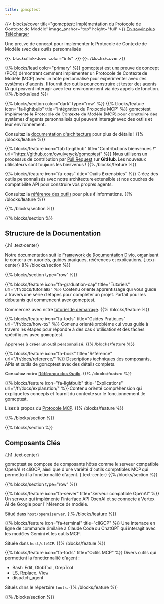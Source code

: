 ```yaml
---
title: gomcptest
---
```


{{< blocks/cover title="gomcptest: Implémentation du Protocole de Contexte de Modèle" image_anchor="top" height="full" >}}
<a class="btn btn-lg btn-primary me-3 mb-4" href="/fr/docs/">
  En savoir plus <i class="fas fa-arrow-alt-circle-right ms-2"></i>
</a>
<a class="btn btn-lg btn-secondary me-3 mb-4" href="https://github.com/owulveryck/gomcptest">
  Télécharger <i class="fab fa-github ms-2 "></i>
</a>
<p class="lead mt-5">Une preuve de concept pour implémenter le Protocole de Contexte de Modèle avec des outils personnalisés</p>
{{< blocks/link-down color="info" >}}
{{< /blocks/cover >}}


{{% blocks/lead color="primary" %}}
gomcptest est une preuve de concept (POC) démontrant comment implémenter un Protocole de Contexte de Modèle (MCP) avec un hôte personnalisé pour expérimenter avec des systèmes d'agents. Il fournit des outils pour construire et tester des agents IA qui peuvent interagir avec leur environnement via des appels de fonction.
{{% /blocks/lead %}}


{{% blocks/section color="dark" type="row" %}}
{{% blocks/feature icon="fa-lightbulb" title="Intégration du Protocole MCP" %}}
gomcptest implémente le Protocole de Contexte de Modèle (MCP) pour construire des systèmes d'agents personnalisés qui peuvent interagir avec des outils et leur environnement.

Consultez la [documentation d'architecture](/fr/docs/explanation/architecture) pour plus de détails !
{{% /blocks/feature %}}


{{% blocks/feature icon="fab fa-github" title="Contributions bienvenues !" url="https://github.com/owulveryck/gomcptest" %}}
Nous utilisons un processus de contribution par [Pull Request](https://github.com/owulveryck/gomcptest/pulls) sur **GitHub**. Les nouveaux utilisateurs sont toujours les bienvenus !
{{% /blocks/feature %}}


{{% blocks/feature icon="fa-cogs" title="Outils Extensibles" %}}
Créez des outils personnalisés avec notre architecture extensible et nos couches de compatibilité API pour construire vos propres agents.

Consultez la [référence des outils](/fr/docs/reference/tools) pour plus d'informations.
{{% /blocks/feature %}}


{{% /blocks/section %}}


{{% blocks/section %}}
## Structure de la Documentation
{.h1 .text-center}

Notre documentation suit le [Framework de Documentation Divio](https://documentation.divio.com/), organisant le contenu en tutoriels, guides pratiques, références et explications.
{.text-center}
{{% /blocks/section %}}


{{% blocks/section type="row" %}}

{{% blocks/feature icon="fa-graduation-cap" title="Tutoriels" url="/fr/docs/tutorials/" %}}
Contenu orienté apprentissage qui vous guide à travers une série d'étapes pour compléter un projet. Parfait pour les débutants qui commencent avec gomcptest.

Commencez avec notre [tutoriel de démarrage](/fr/docs/tutorials/getting-started/).
{{% /blocks/feature %}}

{{% blocks/feature icon="fa-tools" title="Guides Pratiques" url="/fr/docs/how-to/" %}}
Contenu orienté problème qui vous guide à travers les étapes pour répondre à des cas d'utilisation et des tâches spécifiques avec gomcptest.

Apprenez à [créer un outil personnalisé](/fr/docs/how-to/create-custom-tool/).
{{% /blocks/feature %}}

{{% blocks/feature icon="fa-book" title="Référence" url="/fr/docs/reference/" %}}
Descriptions techniques des composants, APIs et outils de gomcptest avec des détails complets.

Consultez notre [Référence des Outils](/fr/docs/reference/tools/).
{{% /blocks/feature %}}

{{% blocks/feature icon="fa-lightbulb" title="Explications" url="/fr/docs/explanation/" %}}
Contenu orienté compréhension qui explique les concepts et fournit du contexte sur le fonctionnement de gomcptest.

Lisez à propos du [Protocole MCP](/fr/docs/explanation/mcp-protocol/).
{{% /blocks/feature %}}

{{% /blocks/section %}}


{{% blocks/section %}}
## Composants Clés
{.h1 .text-center}

gomcptest se compose de composants hôtes comme le serveur compatible OpenAI et cliGCP, ainsi que d'une variété d'outils compatibles MCP qui permettent la fonctionnalité d'agent.
{.text-center}
{{% /blocks/section %}}

{{% blocks/section type="row" %}}

{{% blocks/feature icon="fa-server" title="Serveur compatible OpenAI" %}}
Un serveur qui implémente l'interface API OpenAI et se connecte à Vertex AI de Google pour l'inférence de modèle.

Situé dans `host/openaiserver`.
{{% /blocks/feature %}}

{{% blocks/feature icon="fa-terminal" title="cliGCP" %}}
Une interface en ligne de commande similaire à Claude Code ou ChatGPT qui interagit avec les modèles Gemini et les outils MCP.

Située dans `host/cliGCP`.
{{% /blocks/feature %}}

{{% blocks/feature icon="fa-tools" title="Outils MCP" %}}
Divers outils qui permettent la fonctionnalité d'agent :
- Bash, Edit, GlobTool, GrepTool
- LS, Replace, View
- dispatch_agent

Situés dans le répertoire `tools`.
{{% /blocks/feature %}}

{{% /blocks/section %}}